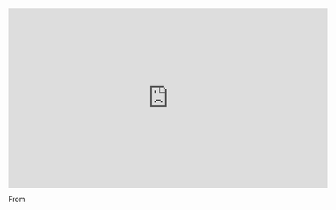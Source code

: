 <iframe id="ytplayer" type="text/html" width="640" height="360" src="https://youtube.com/embed/<uri>"  frameborder="0"></iframe>

From *[<title>](https://www.youtube.com/watch?v=<uri>)* by [@<channel>](https://www.youtube.com/@<channel>)